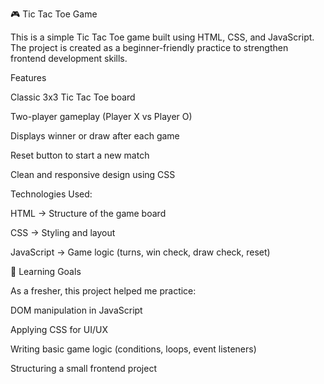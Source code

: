 🎮 Tic Tac Toe Game

This is a simple Tic Tac Toe game built using HTML, CSS, and JavaScript.
The project is created as a beginner-friendly practice to strengthen frontend development skills.

 Features

Classic 3x3 Tic Tac Toe board

Two-player gameplay (Player X vs Player O)

Displays winner or draw after each game

Reset button to start a new match

Clean and responsive design using CSS

 Technologies Used:

HTML → Structure of the game board

CSS → Styling and layout

JavaScript → Game logic (turns, win check, draw check, reset)

🎯 Learning Goals

As a fresher, this project helped me practice:

DOM manipulation in JavaScript

Applying CSS for UI/UX



Writing basic game logic (conditions, loops, event listeners)

Structuring a small frontend project

